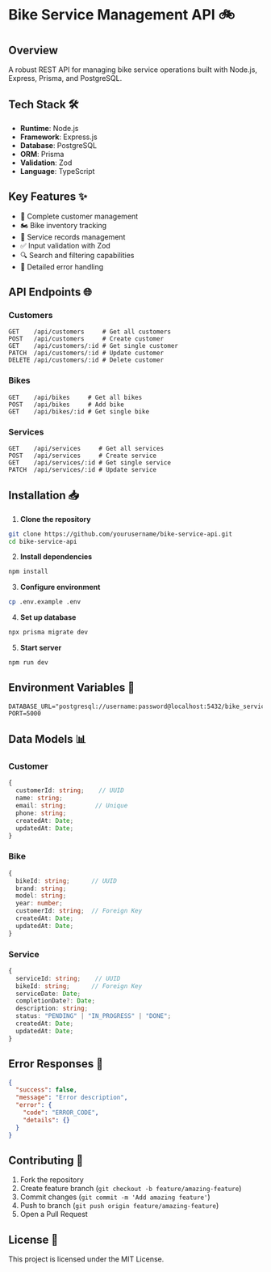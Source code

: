 # Bike Service Management API 🚲

## Overview
A robust REST API for managing bike service operations built with Node.js, Express, Prisma, and PostgreSQL.

## Tech Stack 🛠️
- **Runtime**: Node.js
- **Framework**: Express.js
- **Database**: PostgreSQL
- **ORM**: Prisma
- **Validation**: Zod
- **Language**: TypeScript

## Key Features ✨
- 👥 Complete customer management
- 🏍️ Bike inventory tracking
- 🔧 Service records management
- ✅ Input validation with Zod
- 🔍 Search and filtering capabilities
- 📝 Detailed error handling

## API Endpoints 🌐

### Customers
```http
GET    /api/customers     # Get all customers
POST   /api/customers     # Create customer
GET    /api/customers/:id # Get single customer
PATCH  /api/customers/:id # Update customer
DELETE /api/customers/:id # Delete customer
```

### Bikes
```http
GET    /api/bikes     # Get all bikes
POST   /api/bikes     # Add bike
GET    /api/bikes/:id # Get single bike

```

### Services
```http
GET    /api/services     # Get all services
POST   /api/services     # Create service
GET    /api/services/:id # Get single service
PATCH  /api/services/:id # Update service

```

## Installation 📥

1. **Clone the repository**
```bash
git clone https://github.com/yourusername/bike-service-api.git
cd bike-service-api
```

2. **Install dependencies**
```bash
npm install
```

3. **Configure environment**
```bash
cp .env.example .env
```

4. **Set up database**
```bash
npx prisma migrate dev
```

5. **Start server**
```bash
npm run dev
```

## Environment Variables 🔐
```env
DATABASE_URL="postgresql://username:password@localhost:5432/bike_service_db"
PORT=5000
```

## Data Models 📊

### Customer
```typescript
{
  customerId: string;    // UUID
  name: string;
  email: string;        // Unique
  phone: string;
  createdAt: Date;
  updatedAt: Date;
}
```

### Bike
```typescript
{
  bikeId: string;      // UUID
  brand: string;
  model: string;
  year: number;
  customerId: string;  // Foreign Key
  createdAt: Date;
  updatedAt: Date;
}
```

### Service
```typescript
{
  serviceId: string;    // UUID
  bikeId: string;      // Foreign Key
  serviceDate: Date;
  completionDate?: Date;
  description: string;
  status: "PENDING" | "IN_PROGRESS" | "DONE";
  createdAt: Date;
  updatedAt: Date;
}
```

## Error Responses 🚫
```json
{
  "success": false,
  "message": "Error description",
  "error": {
    "code": "ERROR_CODE",
    "details": {}
  }
}
```

## Contributing 🤝
1. Fork the repository
2. Create feature branch (`git checkout -b feature/amazing-feature`)
3. Commit changes (`git commit -m 'Add amazing feature'`)
4. Push to branch (`git push origin feature/amazing-feature`)
5. Open a Pull Request

## License 📝
This project is licensed under the MIT License.